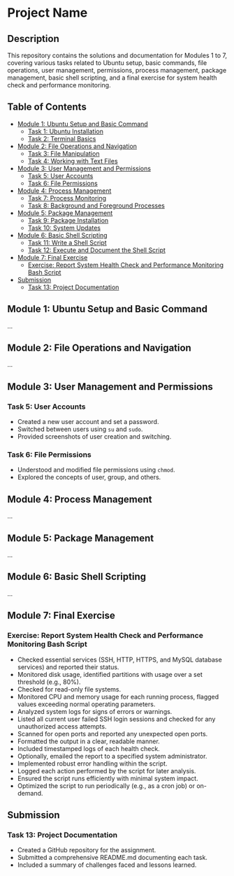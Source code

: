 # Project Name

## Description
This repository contains the solutions and documentation for Modules 1 to 7, covering various tasks related to Ubuntu setup, basic commands, file operations, user management, permissions, process management, package management, basic shell scripting, and a final exercise for system health check and performance monitoring.

## Table of Contents
- [Module 1: Ubuntu Setup and Basic Command](#module-1-ubuntu-setup-and-basic-command)
  - [Task 1: Ubuntu Installation](#task-1-ubuntu-installation)
  - [Task 2: Terminal Basics](#task-2-terminal-basics)
- [Module 2: File Operations and Navigation](#module-2-file-operations-and-navigation)
  - [Task 3: File Manipulation](#task-3-file-manipulation)
  - [Task 4: Working with Text Files](#task-4-working-with-text-files)
- [Module 3: User Management and Permissions](#module-3-user-management-and-permissions)
  - [Task 5: User Accounts](#task-5-user-accounts)
  - [Task 6: File Permissions](#task-6-file-permissions)
- [Module 4: Process Management](#module-4-process-management)
  - [Task 7: Process Monitoring](#task-7-process-monitoring)
  - [Task 8: Background and Foreground Processes](#task-8-background-and-foreground-processes)
- [Module 5: Package Management](#module-5-package-management)
  - [Task 9: Package Installation](#task-9-package-installation)
  - [Task 10: System Updates](#task-10-system-updates)
- [Module 6: Basic Shell Scripting](#module-6-basic-shell-scripting)
  - [Task 11: Write a Shell Script](#task-11-write-a-shell-script)
  - [Task 12: Execute and Document the Shell Script](#task-12-execute-and-document-the-shell-script)
- [Module 7: Final Exercise](#module-7-final-exercise)
  - [Exercise: Report System Health Check and Performance Monitoring Bash Script](#exercise-report-system-health-check-and-performance-monitoring-bash-script)
- [Submission](#submission)
  - [Task 13: Project Documentation](#task-13-project-documentation)

## Module 1: Ubuntu Setup and Basic Command
...
## Module 2: File Operations and Navigation
...

## Module 3: User Management and Permissions

### Task 5: User Accounts
- Created a new user account and set a password.
- Switched between users using `su` and `sudo`.
- Provided screenshots of user creation and switching.

### Task 6: File Permissions
- Understood and modified file permissions using `chmod`.
- Explored the concepts of user, group, and others.

## Module 4: Process Management
...

## Module 5: Package Management
...

## Module 6: Basic Shell Scripting
...

## Module 7: Final Exercise

### Exercise: Report System Health Check and Performance Monitoring Bash Script
- Checked essential services (SSH, HTTP, HTTPS, and MySQL database services) and reported their status.
- Monitored disk usage, identified partitions with usage over a set threshold (e.g., 80%).
- Checked for read-only file systems.
- Monitored CPU and memory usage for each running process, flagged values exceeding normal operating parameters.
- Analyzed system logs for signs of errors or warnings.
- Listed all current user failed SSH login sessions and checked for any unauthorized access attempts.
- Scanned for open ports and reported any unexpected open ports.
- Formatted the output in a clear, readable manner.
- Included timestamped logs of each health check.
- Optionally, emailed the report to a specified system administrator.
- Implemented robust error handling within the script.
- Logged each action performed by the script for later analysis.
- Ensured the script runs efficiently with minimal system impact.
- Optimized the script to run periodically (e.g., as a cron job) or on-demand.

## Submission

### Task 13: Project Documentation
- Created a GitHub repository for the assignment.
- Submitted a comprehensive README.md documenting each task.
- Included a summary of challenges faced and lessons learned.
